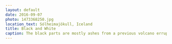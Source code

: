 ```yaml
---
layout: default
date: 2016-09-07
photo: 1473368250.jpg
location_text: Sólheimajökull, Iceland
title: Black and White
caption: The black parts are mostly ashes from a previous volcano erruption few hundred years ago.
---
```

